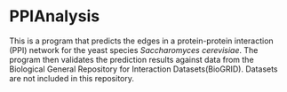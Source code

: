 # PPIAnalysis
This is a program that predicts the edges in a protein-protein interaction (PPI) network for the yeast species *Saccharomyces cerevisiae*. The program then validates the prediction results against data from the Biological General Repository for Interaction Datasets(BioGRID). Datasets are not included in this repository.
